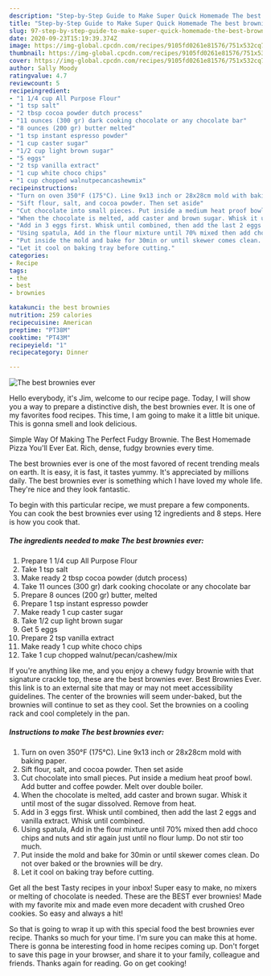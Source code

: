 ```yaml
---
description: "Step-by-Step Guide to Make Super Quick Homemade The best brownies ever"
title: "Step-by-Step Guide to Make Super Quick Homemade The best brownies ever"
slug: 97-step-by-step-guide-to-make-super-quick-homemade-the-best-brownies-ever
date: 2020-09-23T15:19:39.374Z
image: https://img-global.cpcdn.com/recipes/9105fd0261e81576/751x532cq70/the-best-brownies-ever-recipe-main-photo.jpg
thumbnail: https://img-global.cpcdn.com/recipes/9105fd0261e81576/751x532cq70/the-best-brownies-ever-recipe-main-photo.jpg
cover: https://img-global.cpcdn.com/recipes/9105fd0261e81576/751x532cq70/the-best-brownies-ever-recipe-main-photo.jpg
author: Sally Moody
ratingvalue: 4.7
reviewcount: 5
recipeingredient:
- "1 1/4 cup All Purpose Flour"
- "1 tsp salt"
- "2 tbsp cocoa powder dutch process"
- "11 ounces (300 gr) dark cooking chocolate or any chocolate bar"
- "8 ounces (200 gr) butter melted"
- "1 tsp instant espresso powder"
- "1 cup caster sugar"
- "1/2 cup light brown sugar"
- "5 eggs"
- "2 tsp vanilla extract"
- "1 cup white choco chips"
- "1 cup chopped walnutpecancashewmix"
recipeinstructions:
- "Turn on oven 350°F (175°C). Line 9x13 inch or 28x28cm mold with baking paper."
- "Sift flour, salt, and cocoa powder. Then set aside"
- "Cut chocolate into small pieces. Put inside a medium heat proof bowl. Add butter and coffee powder. Melt over double boiler."
- "When the chocolate is melted, add caster and brown sugar. Whisk it until most of the sugar dissolved. Remove from heat."
- "Add in 3 eggs first. Whisk until combined, then add the last 2 eggs and vanilla extract. Whisk until combined."
- "Using spatula, Add in the flour mixture until 70% mixed then add choco chips and nuts and stir again just until no flour lump. Do not stir too much."
- "Put inside the mold and bake for 30min or until skewer comes clean. Do not over baked or the brownies will be dry."
- "Let it cool on baking tray before cutting."
categories:
- Recipe
tags:
- the
- best
- brownies

katakunci: the best brownies 
nutrition: 259 calories
recipecuisine: American
preptime: "PT38M"
cooktime: "PT43M"
recipeyield: "1"
recipecategory: Dinner

---
```



![The best brownies ever](https://img-global.cpcdn.com/recipes/9105fd0261e81576/751x532cq70/the-best-brownies-ever-recipe-main-photo.jpg)

Hello everybody, it's Jim, welcome to our recipe page. Today, I will show you a way to prepare a distinctive dish, the best brownies ever. It is one of my favorites food recipes. This time, I am going to make it a little bit unique. This is gonna smell and look delicious.

Simple Way Of Making The Perfect Fudgy Brownie. The Best Homemade Pizza You&#39;ll Ever Eat. Rich, dense, fudgy brownies every time.

The best brownies ever is one of the most favored of recent trending meals on earth. It is easy, it is fast, it tastes yummy. It's appreciated by millions daily. The best brownies ever is something which I have loved my whole life. They're nice and they look fantastic.


To begin with this particular recipe, we must prepare a few components. You can cook the best brownies ever using 12 ingredients and 8 steps. Here is how you cook that.

<!--inarticleads1-->

##### The ingredients needed to make The best brownies ever:

1. Prepare 1 1/4 cup All Purpose Flour
1. Take 1 tsp salt
1. Make ready 2 tbsp cocoa powder (dutch process)
1. Take 11 ounces (300 gr) dark cooking chocolate or any chocolate bar
1. Prepare 8 ounces (200 gr) butter, melted
1. Prepare 1 tsp instant espresso powder
1. Make ready 1 cup caster sugar
1. Take 1/2 cup light brown sugar
1. Get 5 eggs
1. Prepare 2 tsp vanilla extract
1. Make ready 1 cup white choco chips
1. Take 1 cup chopped walnut/pecan/cashew/mix


If you&#39;re anything like me, and you enjoy a chewy fudgy brownie with that signature crackle top, these are the best brownies ever. Best Brownies Ever. this link is to an external site that may or may not meet accessibility guidelines. The center of the brownies will seem under-baked, but the brownies will continue to set as they cool. Set the brownies on a cooling rack and cool completely in the pan. 

<!--inarticleads2-->

##### Instructions to make The best brownies ever:

1. Turn on oven 350°F (175°C). Line 9x13 inch or 28x28cm mold with baking paper.
1. Sift flour, salt, and cocoa powder. Then set aside
1. Cut chocolate into small pieces. Put inside a medium heat proof bowl. Add butter and coffee powder. Melt over double boiler.
1. When the chocolate is melted, add caster and brown sugar. Whisk it until most of the sugar dissolved. Remove from heat.
1. Add in 3 eggs first. Whisk until combined, then add the last 2 eggs and vanilla extract. Whisk until combined.
1. Using spatula, Add in the flour mixture until 70% mixed then add choco chips and nuts and stir again just until no flour lump. Do not stir too much.
1. Put inside the mold and bake for 30min or until skewer comes clean. Do not over baked or the brownies will be dry.
1. Let it cool on baking tray before cutting.


Get all the best Tasty recipes in your inbox! Super easy to make, no mixers or melting of chocolate is needed. These are the BEST ever brownies! Made with my favorite mix and made even more decadent with crushed Oreo cookies. So easy and always a hit! 

So that is going to wrap it up with this special food the best brownies ever recipe. Thanks so much for your time. I'm sure you can make this at home. There is gonna be interesting food in home recipes coming up. Don't forget to save this page in your browser, and share it to your family, colleague and friends. Thanks again for reading. Go on get cooking!
